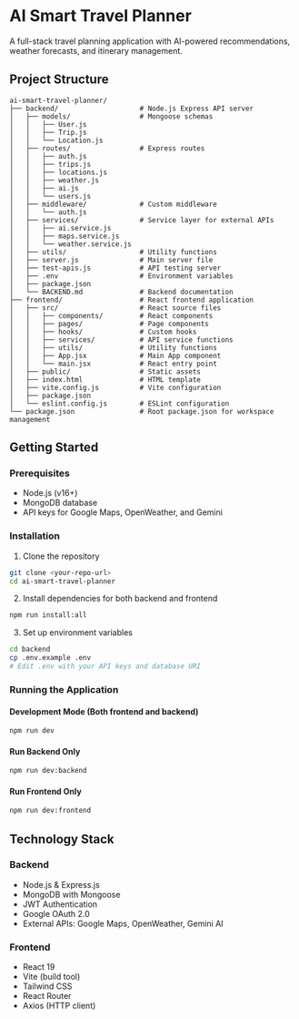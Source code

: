 # AI Smart Travel Planner

A full-stack travel planning application with AI-powered recommendations, weather forecasts, and itinerary management.

## Project Structure

```
ai-smart-travel-planner/
├── backend/                    # Node.js Express API server
│   ├── models/                 # Mongoose schemas
│   │   ├── User.js
│   │   ├── Trip.js
│   │   └── Location.js
│   ├── routes/                 # Express routes
│   │   ├── auth.js
│   │   ├── trips.js
│   │   ├── locations.js
│   │   ├── weather.js
│   │   ├── ai.js
│   │   └── users.js
│   ├── middleware/             # Custom middleware
│   │   └── auth.js
│   ├── services/               # Service layer for external APIs
│   │   ├── ai.service.js
│   │   ├── maps.service.js
│   │   └── weather.service.js
│   ├── utils/                  # Utility functions
│   ├── server.js               # Main server file
│   ├── test-apis.js            # API testing server
│   ├── .env                    # Environment variables
│   ├── package.json
│   └── BACKEND.md              # Backend documentation
├── frontend/                   # React frontend application
│   ├── src/                    # React source files
│   │   ├── components/         # React components
│   │   ├── pages/              # Page components
│   │   ├── hooks/              # Custom hooks
│   │   ├── services/           # API service functions
│   │   ├── utils/              # Utility functions
│   │   ├── App.jsx             # Main App component
│   │   └── main.jsx            # React entry point
│   ├── public/                 # Static assets
│   ├── index.html              # HTML template
│   ├── vite.config.js          # Vite configuration
│   ├── package.json
│   └── eslint.config.js        # ESLint configuration
└── package.json                # Root package.json for workspace management
```

## Getting Started

### Prerequisites
- Node.js (v16+)
- MongoDB database
- API keys for Google Maps, OpenWeather, and Gemini

### Installation

1. Clone the repository
```bash
git clone <your-repo-url>
cd ai-smart-travel-planner
```

2. Install dependencies for both backend and frontend
```bash
npm run install:all
```

3. Set up environment variables
```bash
cd backend
cp .env.example .env
# Edit .env with your API keys and database URI
```

### Running the Application

#### Development Mode (Both frontend and backend)
```bash
npm run dev
```

#### Run Backend Only
```bash
npm run dev:backend
```

#### Run Frontend Only
```bash
npm run dev:frontend
```

## Technology Stack

### Backend
- Node.js & Express.js
- MongoDB with Mongoose
- JWT Authentication
- Google OAuth 2.0
- External APIs: Google Maps, OpenWeather, Gemini AI

### Frontend
- React 19
- Vite (build tool)
- Tailwind CSS
- React Router
- Axios (HTTP client)
